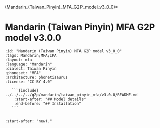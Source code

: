 (Mandarin_(Taiwan_Pinyin)_MFA_G2P_model_v3_0_0)=
# Mandarin (Taiwan Pinyin) MFA G2P model v3.0.0

``````{g2p} Mandarin (Taiwan Pinyin) MFA G2P model v3.0.0
:id: "Mandarin (Taiwan Pinyin) MFA G2P model v3_0_0"
:tags: Mandarin;MFA;IPA
:layout: mfa
:language: "Mandarin"
:dialect: Taiwan Pinyin
:phoneset: "MFA"
:architecture: phonetisaurus
:license: "CC BY 4.0"

   ```{include} ../../../../g2p/mandarin/taiwan_pinyin_mfa/v3.0.0/README.md
    :start-after: "## Model details"
    :end-before: "## Installation"
   ```


``````

```{include} ../../../../g2p/mandarin/taiwan_pinyin_mfa/v3.0.0/README.md
:start-after: "new)."
```
